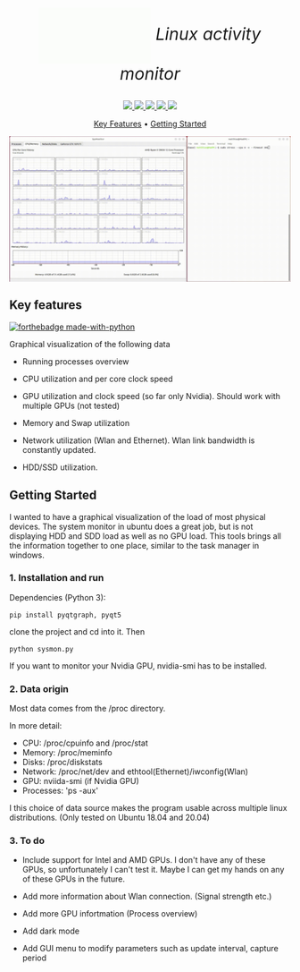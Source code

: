 <p align="center" style="font-size:30px">

</p>
<p align="center" style="font-size:30px">
  <br>
  <img src="src/output.gif" align="center">
  <em>Linux activity monitor</em>
  <br>
</p>
<p align="center">
<a href="https://github.com/MatthiasSchinzel/CaRL/graphs/commit-activity">
    <img src="https://img.shields.io/badge/Maintained%3F-yes-green.svg">
</a>
<a href="https://github.com/MatthiasSchinzel/CaRL/blob/master/LICENSE">
    <img src="https://img.shields.io/github/license/MatthiasSchinzel/CaRL.svg">
</a>
<a href="https://github.com/MatthiasSchinzel/CaRL/tags/">
    <img src="https://img.shields.io/github/v/tag/MatthiasSchinzel/CaRL.svg?sort=semver">
</a>
<a href="https://github.com/MatthiasSchinzel">
    <img src="https://img.shields.io/badge/Need%20help%3F-Ask-27B89C">
</a>
<a href="https://github.com/MatthiasSchinzel">
    <img src="https://img.shields.io/badge/Car-Reinforcement%20Learning-red">
</a>
</p>
<p align="center">
  <a href="#key-features">Key Features</a> •
  <a href="#getting-started">Getting Started</a>
</p>

<img src="src/optimized.gif" align="center">  
<h2>
Key features
</h2>

[![forthebadge made-with-python](http://ForTheBadge.com/images/badges/made-with-python.svg)](https://www.python.org/)


Graphical visualization of the following data

* Running processes overview

* CPU utilization and per core clock speed

* GPU utilization and clock speed (so far only Nvidia). Should work with multiple GPUs (not tested)

* Memory and Swap utilization

* Network utilization (Wlan and Ethernet). Wlan link bandwidth is constantly updated.

* HDD/SSD utilization.


<h2>
Getting Started
</h2>

I wanted to have a graphical visualization of the load of most physical devices. The system monitor in ubuntu does a great job, but is not displaying HDD and SDD load as well as no GPU load. This tools brings all the information together to one place, similar to the task manager in windows.

### 1. Installation and run

Dependencies (Python 3):
```
pip install pyqtgraph, pyqt5
```
clone the project and cd into it. Then
```
python sysmon.py
```

If you want to monitor your Nvidia GPU, nvidia-smi has to be installed.

### 2. Data origin

Most data comes from the /proc directory.

In more detail:
* CPU: /proc/cpuinfo and /proc/stat
* Memory: /proc/meminfo
* Disks: /proc/diskstats
* Network: /proc/net/dev and ethtool(Ethernet)/iwconfig(Wlan)
* GPU: nviida-smi (if Nvidia GPU)
* Processes: 'ps -aux'

I this choice of data source makes the program usable across multiple linux distributions. (Only tested on Ubuntu 18.04 and 20.04)

### 3. To do

* Include support for Intel and AMD GPUs. I don't have any of these GPUs, so unfortunately I can't test it. Maybe I can get my hands on any of these GPUs in the future.

* Add more information about Wlan connection. (Signal strength etc.)

* Add more GPU infortmation (Process overview)

* Add dark mode

* Add GUI menu to modify parameters such as update interval, capture period
